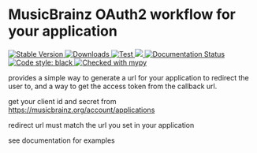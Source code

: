 # MusicBrainz OAuth2 workflow for your application

<p>
  <a href="https://pypi.org/project/mboauth2/">
    <img src="https://img.shields.io/pypi/v/mboauth2?color=purple" alt="Stable Version">
  </a>
  <a href="https://pypistats.org/packages/mboauth2">
    <img src="https://img.shields.io/pypi/dm/mboauth2?color=blue" alt="Downloads">
  </a>
  <a href="https://github.com/Dr-Blank/mboauth2/actions">
    <img src="https://github.com/Dr-Blank/mboauth2/actions/workflows/tests.yaml/badge.svg" alt="Test">
  </a>
  <a href="https://codecov.io/gh/Dr-Blank/mboauth2" > 
    <img src="https://codecov.io/gh/Dr-Blank/mboauth2/graph/badge.svg"/> 
  </a>
  <a href='https://mboauth2.readthedocs.io/en/latest/?badge=latest'>
    <img src='https://readthedocs.org/projects/mboauth2/badge/?version=latest' alt='Documentation Status' />
  </a>
  <a href="https://github.com/psf/black">
    <img src="https://img.shields.io/badge/code%20style-black-000000.svg" alt="Code style: black">
  </a>
  <a href="https://mypy-lang.org/">
    <img src="https://www.mypy-lang.org/static/mypy_badge.svg" alt="Checked with mypy">
  </a>
</p>

provides a simple way to generate a url for your application to redirect the user to, and a way to get the access token from the callback url.

get your client id and secret from https://musicbrainz.org/account/applications

redirect url must match the url you set in your application

see documentation for examples
